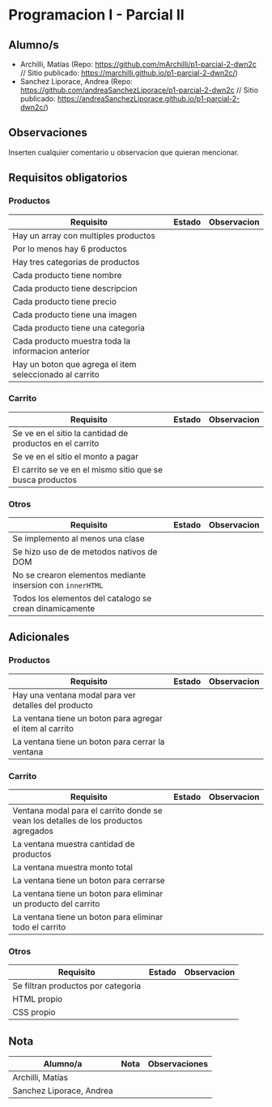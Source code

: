 # Programacion I - Parcial II

## Alumno/s

- Archilli, Matías (Repo: https://github.com/mArchilli/p1-parcial-2-dwn2c // Sitio publicado: https://marchilli.github.io/p1-parcial-2-dwn2c/)
- Sanchez Liporace, Andrea (Repo: https://github.com/andreaSanchezLiporace/p1-parcial-2-dwn2c // Sitio publicado: https://andreaSanchezLiporace.github.io/p1-parcial-2-dwn2c/)

## Observaciones

Inserten cualquier comentario u observacion que quieran mencionar.

## Requisitos obligatorios

### Productos

| Requisito | Estado | Observacion |
| --- | --- | --- |
| Hay un array con multiples productos |  | 
| Por lo menos hay 6 productos |  |
| Hay tres categorias de productos |  |
| Cada producto tiene nombre |  | 
| Cada producto tiene descripcion |  | 
| Cada producto tiene precio |  | 
| Cada producto tiene una imagen |  | 
| Cada producto tiene una categoria |  | 
| Cada producto muestra toda la informacion anterior |  | 
| Hay un boton que agrega el item seleccionado al carrito |  | 

### Carrito

| Requisito | Estado | Observacion |
| --- | --- | --- |
| Se ve en el sitio la cantidad de productos en el carrito |  |
| Se ve en el sitio el monto a pagar |  | 
| El carrito se ve en el mismo sitio que se busca productos |  | 

### Otros

| Requisito | Estado | Observacion |
| --- | --- | --- |
| Se implemento al menos una clase |  |
| Se hizo uso de de metodos nativos de DOM |  | 
| No se crearon elementos mediante insersion con `innerHTML` |  | 
| Todos los elementos del catalogo se crean dinamicamente |  | 

## Adicionales

### Productos

| Requisito | Estado | Observacion |
| --- | --- | --- |
| Hay una ventana modal para ver detalles del producto |  | 
| La ventana tiene un boton para agregar el item al carrito |  | 
| La ventana tiene un boton para cerrar la ventana |  | 

### Carrito

| Requisito | Estado | Observacion |
| --- | --- | --- |
| Ventana modal para el carrito donde se vean los detalles de los productos agregados |  |
| La ventana muestra cantidad de productos |  |
| La ventana muestra monto total |  | 
| La ventana tiene un boton para cerrarse |  | 
| La ventana tiene un boton para eliminar un producto del carrito |  |
| La ventana tiene un boton para eliminar todo el carrito |  | 

### Otros

| Requisito | Estado | Observacion |
| --- | --- | --- |
| Se filtran productos por categoria |  | 
| HTML propio |  | 
| CSS propio |  | 

## Nota

| Alumno/a | Nota | Observaciones |
| --- | --- | --- |
| Archilli, Matías | | |
| Sanchez Liporace, Andrea | | | 